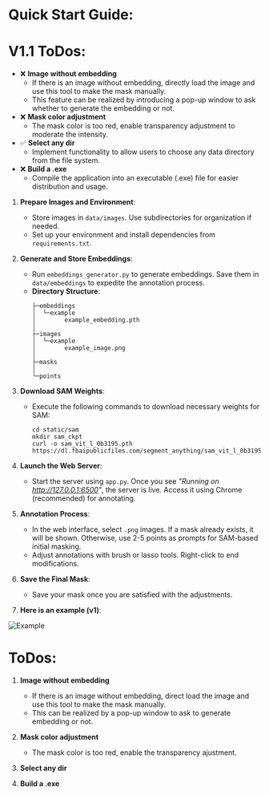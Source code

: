 # **Quick Start Guide**:

# **V1.1 ToDos**:
- ❌ **Image without embedding**
  - If there is an image without embedding, directly load the image and use this tool to make the mask manually.
  - This feature can be realized by introducing a pop-up window to ask whether to generate the embedding or not.
- ❌ **Mask color adjustment**
  - The mask color is too red, enable transparency adjustment to moderate the intensity.
- ✅ **Select any dir**
  - Implement functionality to allow users to choose any data directory from the file system.
- ❌ **Build a .exe**
  - Compile the application into an executable (.exe) file for easier distribution and usage.


1. **Prepare Images and Environment**:
   - Store images in `data/images`. Use subdirectories for organization if needed.
   - Set up your environment and install dependencies from `requirements.txt`.

2. **Generate and Store Embeddings**:
   - Run `embeddings_generator.py` to generate embeddings. Save them in `data/embeddings` to expedite the annotation process.
   - **Directory Structure**:
     ```
     ├─embeddings
     │  └─example
     │        example_embedding.pth
     │
     ├─images
     │  └─example
     │        example_image.png
     │
     ├─masks
     │
     └─points
     ```

3. **Download SAM Weights**:
   - Execute the following commands to download necessary weights for SAM:
     ```
     cd static/sam
     mkdir sam_ckpt
     curl -o sam_vit_l_0b3195.pth https://dl.fbaipublicfiles.com/segment_anything/sam_vit_l_0b3195.pth
     ```

4. **Launch the Web Server**:
   - Start the server using `app.py`. Once you see *"Running on http://127.0.0.1:6500"*, the server is live. Access it using Chrome (recommended) for annotating.

5. **Annotation Process**:
   - In the web interface, select `.png` images. If a mask already exists, it will be shown. Otherwise, use 2-5 points as prompts for SAM-based initial masking.
   - Adjust annotations with brush or lasso tools. Right-click to end modifications.

6. **Save the Final Mask**:
   - Save your mask once you are satisfied with the adjustments.  

7. **Here is an example (v1)**:  

<img src="static/images/example.gif" alt="Example">

# **ToDos**:
1. **Image without embedding**
   - If there is an image without embedding, direct load the image and use this tool to make the mask manually.
   - This can be realized by a pop-up window to ask to generate embedding or not.
2. **Mask color adjustment**
    - The mask color is too red, enable the transparency ajustment.
3. **Select any dir**

4. **Build a .exe**